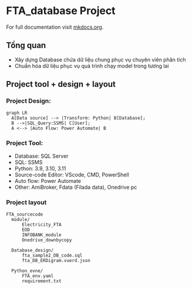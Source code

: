 # FTA_database Project

For full documentation visit [mkdocs.org](https://www.mkdocs.org).

## Tổng quan

* Xây dựng Database chứa dữ liệu chung phục vụ chuyên viên phân tích
* Chuẩn hóa dữ liệu phục vụ quá trình chạy  model trong tương lai


## Project tool + design + layout

### Project Design:
``` mermaid
graph LR
  A[Data source] --> |Transform: Python| B[Database];
  B -->|SQL_Query:SSMS| C[User];
  A <--> |Auto Flow: Power Automate| B
```
### Project Tool: 
* Database: SQL Server 
* SQL: SSMS 
* Python: 3.9, 3.10, 3.11 
* Source-code Editor: VScode, CMD, PowerShell
* Auto flow: Power Automate
* Other: AmiBroker, Fdata (Filada data), Onedrive pc

### Project layout
    FTA_sourcecode
      module/
          Electricity_FTA
          EOD
          INFOBANK_module
          Onedrive_downbycopy

      Database_design/
          fta_sample2_DB_code.sql
          fta_DB_ERDigram.vuerd.json
          
      Python_evne/
          FTA_env.yaml
          requirement.txt